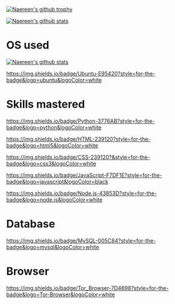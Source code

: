 [![Naereen's github trophy](https://github-profile-trophy.vercel.app/?username=Naereen&row=1)](https://github.com/kioshappyio/HTML-BUCIN.git)



[![Naereen's github stats](https://github-readme-stats.vercel.app/api?username=Naereen&theme=blue-green)](https://github.com/kioshappyio/HTML-BUCIN.git)

# OS used

[![Naereen's github stats](https://img.shields.io/badge/Kali_Linux-557C94?style=for-the-badge&logo=kali-linux&logoColor=white)](https://github.com/kioshappyio/HTML-BUCIN.git)

https://img.shields.io/badge/Ubuntu-E95420?style=for-the-badge&logo=ubuntu&logoColor=white

# Skills mastered

https://img.shields.io/badge/Python-3776AB?style=for-the-badge&logo=python&logoColor=white

https://img.shields.io/badge/HTML-239120?style=for-the-badge&logo=html5&logoColor=white

https://img.shields.io/badge/CSS-239120?&style=for-the-badge&logo=css3&logoColor=white

https://img.shields.io/badge/JavaScript-F7DF1E?style=for-the-badge&logo=javascript&logoColor=black

https://img.shields.io/badge/Node.js-43853D?style=for-the-badge&logo=node.js&logoColor=white

# Database

https://img.shields.io/badge/MySQL-005C84?style=for-the-badge&logo=mysql&logoColor=white

# Browser

https://img.shields.io/badge/Tor_Browser-7D4698?style=for-the-badge&logo=Tor-Browser&logoColor=white
